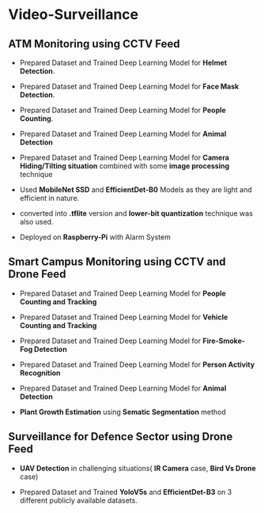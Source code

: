 # Video-Surveillance

## ATM Monitoring using CCTV Feed
+ Prepared Dataset and  Trained Deep Learning Model for **Helmet Detection**.

+ Prepared Dataset and Trained Deep Learning Model for **Face Mask Detection**.

+ Prepared Dataset and Trained Deep Learning Model for **People Counting**.

+ Prepared Dataset and Trained Deep Learning Model for **Animal Detection**

+ Prepared Dataset and Trained Deep Learning Model for **Camera Hiding/Tilting situation**
  combined with some **image processing** technique

+ Used **MobileNet SSD** and **EfficientDet-B0** Models as they are light and efficient in nature.

+ converted into **.tflite** version and **lower-bit quantization** technique was also used.

+ Deployed on **Raspberry-Pi** with Alarm System


## Smart Campus Monitoring using CCTV and Drone Feed
+ Prepared Dataset and  Trained Deep Learning Model for **People Counting and Tracking**

+ Prepared Dataset and  Trained Deep Learning Model for **Vehicle Counting and Tracking**

+ Prepared Dataset and  Trained Deep Learning Model for **Fire-Smoke-Fog Detection**

+ Prepared Dataset and  Trained Deep Learning Model for **Person Activity Recognition**

+ Prepared Dataset and  Trained Deep Learning Model for **Animal Detection**

+ **Plant Growth Estimation** using **Sematic Segmentation** method


## Surveillance for Defence Sector using Drone Feed
+ **UAV Detection** in challenging situations( **IR Camera** case, **Bird Vs Drone** case)

+ Prepared Dataset and Trained **YoloV5s** and **EfficientDet-B3** on 3 different publicly available datasets.
